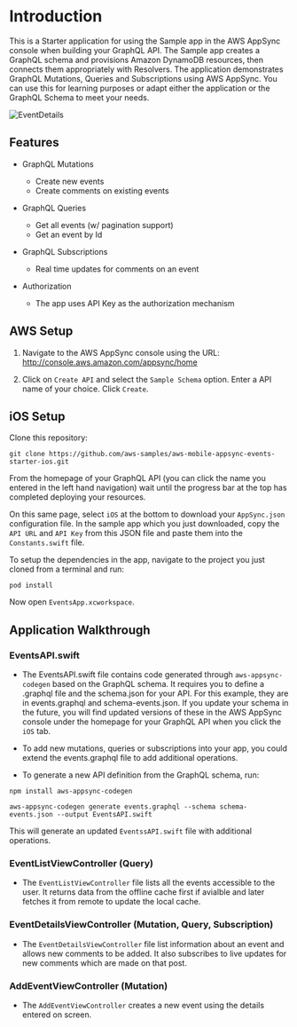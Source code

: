 # Introduction

This is a Starter application for using the Sample app in the AWS AppSync console when building your GraphQL API. The Sample app creates a GraphQL schema and provisions Amazon DynamoDB resources, then connects them appropriately with Resolvers. The application demonstrates GraphQL Mutations, Queries and Subscriptions using AWS AppSync. You can use this for learning purposes or adapt either the application or the GraphQL Schema to meet your needs.

![EventDetails](Media/EventDetails.png)

## Features

- GraphQL Mutations
  - Create new events
  - Create comments on existing events

- GraphQL Queries
  - Get all events (w/ pagination support)
  - Get an event by Id

- GraphQL Subscriptions
  - Real time updates for comments on an event

- Authorization
  - The app uses API Key as the authorization mechanism

## AWS Setup

1. Navigate to the AWS AppSync console using the URL: http://console.aws.amazon.com/appsync/home

2. Click on `Create API` and select the `Sample Schema` option. Enter a API name of your choice. Click `Create`.

## iOS Setup

Clone this repository:

```
git clone https://github.com/aws-samples/aws-mobile-appsync-events-starter-ios.git
```

From the homepage of your GraphQL API (you can click the name you entered in the left hand navigation) wait until the progress bar at the top has completed deploying your resources. 

On this same page, select `iOS` at the bottom to download your `AppSync.json` configuration file. In the sample app which you just downloaded, copy the `API URL` and `API Key` from this JSON file and paste them into the `Constants.swift` file.

To setup the dependencies in the app, navigate to the project you just cloned from a terminal and run: 

```
pod install
``` 

Now open `EventsApp.xcworkspace`.

## Application Walkthrough

### EventsAPI.swift

- The EventsAPI.swift file contains code generated through `aws-appsync-codegen` based on the GraphQL schema. It requires you to define a .graphql file and the schema.json for your API. For this example, they are in events.graphql and schema-events.json. If you update your schema in the future, you will find updated versions of these in the AWS AppSync console under the homepage for your GraphQL API when you click the `iOS` tab. 

- To add new mutations, queries or subscriptions into your app, you could extend the events.graphql file to add additional operations.

- To generate a new API definition from the GraphQL schema, run:

 ```
 npm install aws-appsync-codegen

 aws-appsync-codegen generate events.graphql --schema schema-events.json --output EventsAPI.swift
 ```
 
This will generate an updated `EventssAPI.swift` file with additional operations.

### EventListViewController (Query)

- The `EventListViewController` file lists all the events accessible to the user. It returns data from the offline cache first if avialble and later fetches it from remote to update the local cache.

### EventDetailsViewController (Mutation, Query, Subscription)

- The `EventDetailsViewController` file list information about an event and allows new comments to be added. It also subscribes to live updates for new comments which are made on that post.

### AddEventViewController (Mutation)

- The `AddEventViewController` creates a new event using the details entered on screen. 

